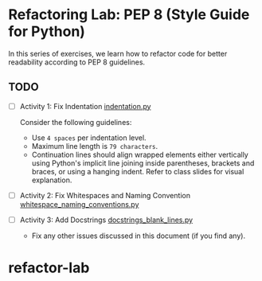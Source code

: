 # Refactoring Lab: PEP 8 (Style Guide for Python)

In this series of exercises, we learn how to refactor code for better readability according to PEP 8 guidelines.

## TODO
- [ ] Activity 1: Fix Indentation  [indentation.py](indentation.py)  
 
    Consider the following guidelines:
    - Use `4 spaces` per indentation level.
    - Maximum line length is `79 characters`.
    - Continuation lines should align wrapped elements either vertically using Python's implicit line joining inside parentheses, brackets and braces, or using a hanging indent. Refer to class slides for visual explanation.

- [ ] Activity 2: Fix Whitespaces and Naming Convention [whitespace_naming_conventions.py](whitespace_naming_conventions.py)


- [ ] Activity 3: Add Docstrings [docstrings_blank_lines.py](docstrings_blank_lines.py) 
  - Fix any other issues discussed in this document (if you find any).
# refactor-lab
